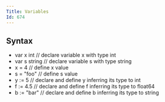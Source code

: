 ```yaml
---
Title: Variables
Id: 674
---
```

## Syntax
- var x int   // declare variable x with type int
- var s string // declare variable s with type string
- x = 4 // define x value
- s = "foo" // define s value
- y := 5 // declare and define y inferring its type to int
- f := 4.5 // declare and define f inferring its type to float64
- b := "bar" // declare and define b inferring its type to string
